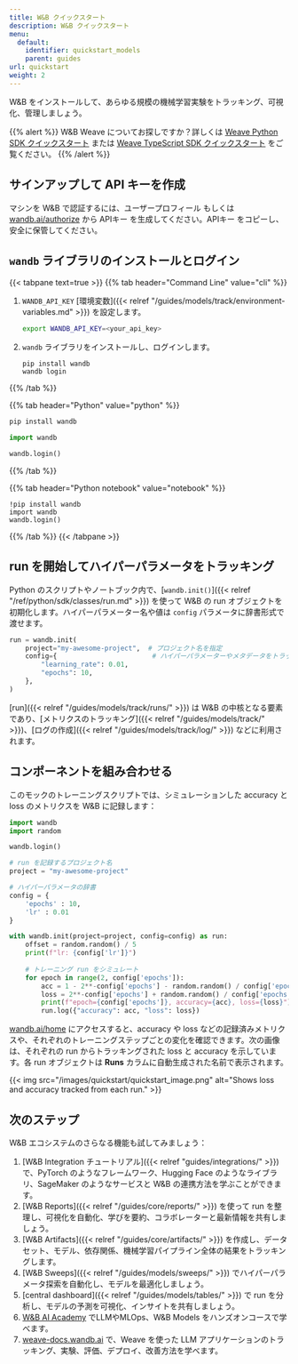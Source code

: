 ```yaml
---
title: W&B クイックスタート
description: W&B クイックスタート
menu:
  default:
    identifier: quickstart_models
    parent: guides
url: quickstart
weight: 2
---
```


W&B をインストールして、あらゆる規模の機械学習実験をトラッキング、可視化、管理しましょう。

{{% alert %}}
W&B Weave についてお探しですか？詳しくは [Weave Python SDK クイックスタート](https://weave-docs.wandb.ai/quickstart) または [Weave TypeScript SDK クイックスタート](https://weave-docs.wandb.ai/reference/generated_typescript_docs/intro-notebook) をご覧ください。
{{% /alert %}}

## サインアップして API キーを作成

マシンを W&B で認証するには、ユーザープロフィール もしくは [wandb.ai/authorize](https://wandb.ai/authorize) から APIキー を生成してください。APIキー をコピーし、安全に保管してください。

## `wandb` ライブラリのインストールとログイン

{{< tabpane text=true >}}
{{% tab header="Command Line" value="cli" %}}

1. `WANDB_API_KEY` [環境変数]({{< relref "/guides/models/track/environment-variables.md" >}}) を設定します。

    ```bash
    export WANDB_API_KEY=<your_api_key>
    ```

2. `wandb` ライブラリをインストールし、ログインします。

    ```shell
    pip install wandb
    wandb login
    ```

{{% /tab %}}

{{% tab header="Python" value="python" %}}

```bash
pip install wandb
```
```python
import wandb

wandb.login()
```

{{% /tab %}}

{{% tab header="Python notebook" value="notebook" %}}

```notebook
!pip install wandb
import wandb
wandb.login()
```

{{% /tab %}}
{{< /tabpane >}}

## run を開始してハイパーパラメータをトラッキング

Python のスクリプトやノートブック内で、[`wandb.init()`]({{< relref "/ref/python/sdk/classes/run.md" >}}) を使って W&B の run オブジェクトを初期化します。ハイパーパラメーター名や値は `config` パラメータに辞書形式で渡せます。

```python
run = wandb.init(
    project="my-awesome-project",  # プロジェクト名を指定
    config={                        # ハイパーパラメーターやメタデータをトラッキング
        "learning_rate": 0.01,
        "epochs": 10,
    },
)
```

[run]({{< relref "/guides/models/track/runs/" >}}) は W&B の中核となる要素であり、[メトリクスのトラッキング]({{< relref "/guides/models/track/" >}})、[ログの作成]({{< relref "/guides/models/track/log/" >}}) などに利用されます。

## コンポーネントを組み合わせる

このモックのトレーニングスクリプトでは、シミュレーションした accuracy と loss のメトリクスを W&B に記録します：

```python
import wandb
import random

wandb.login()

# run を記録するプロジェクト名
project = "my-awesome-project"

# ハイパーパラメータの辞書
config = {
    'epochs' : 10,
    'lr' : 0.01
}

with wandb.init(project=project, config=config) as run:
    offset = random.random() / 5
    print(f"lr: {config['lr']}")
    
    # トレーニング run をシミュレート
    for epoch in range(2, config['epochs']):
        acc = 1 - 2**-config['epochs'] - random.random() / config['epochs'] - offset
        loss = 2**-config['epochs'] + random.random() / config['epochs'] + offset
        print(f"epoch={config['epochs']}, accuracy={acc}, loss={loss}")
        run.log({"accuracy": acc, "loss": loss})
```

[wandb.ai/home](https://wandb.ai/home) にアクセスすると、accuracy や loss などの記録済みメトリクスや、それぞれのトレーニングステップごとの変化を確認できます。次の画像は、それぞれの run からトラッキングされた loss と accuracy を示しています。各 run オブジェクトは **Runs** カラムに自動生成された名前で表示されます。

{{< img src="/images/quickstart/quickstart_image.png" alt="Shows loss and accuracy tracked from each run." >}}

## 次のステップ

W&B エコシステムのさらなる機能も試してみましょう：

1. [W&B Integration チュートリアル]({{< relref "guides/integrations/" >}}) で、PyTorch のようなフレームワーク、Hugging Face のようなライブラリ、SageMaker のようなサービスと W&B の連携方法を学ぶことができます。
2. [W&B Reports]({{< relref "/guides/core/reports/" >}}) を使って run を整理し、可視化を自動化、学びを要約、コラボレーターと最新情報を共有しましょう。
3. [W&B Artifacts]({{< relref "/guides/core/artifacts/" >}}) を作成し、データセット、モデル、依存関係、機械学習パイプライン全体の結果をトラッキングします。
4. [W&B Sweeps]({{< relref "/guides/models/sweeps/" >}}) でハイパーパラメータ探索を自動化し、モデルを最適化しましょう。
5. [central dashboard]({{< relref "/guides/models/tables/" >}}) で run を分析し、モデルの予測を可視化、インサイトを共有しましょう。
6. [W&B AI Academy](https://wandb.ai/site/courses/) でLLMやMLOps、W&B Models をハンズオンコースで学べます。
7. [weave-docs.wandb.ai](https://weave-docs.wandb.ai/) で、Weave を使った LLM アプリケーションのトラッキング、実験、評価、デプロイ、改善方法を学べます。